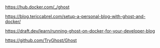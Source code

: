 https://hub.docker.com/_/ghost

https://blog.tericcabrel.com/setup-a-personal-blog-with-ghost-and-docker/

https://draft.dev/learn/running-ghost-on-docker-for-your-developer-blog

https://github.com/TryGhost/Ghost